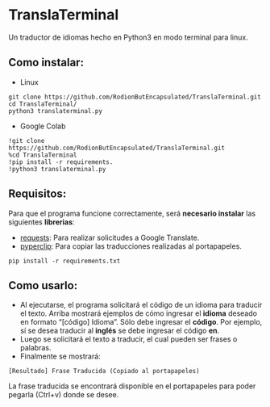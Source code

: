 # TranslaTerminal
Un traductor de idiomas hecho en Python3 en modo terminal para linux.

## Como instalar:
* Linux
```
git clone https://github.com/RodionButEncapsulated/TranslaTerminal.git
cd TranslaTerminal/
python3 translaterminal.py
```
* Google Colab
```
!git clone https://github.com/RodionButEncapsulated/TranslaTerminal.git
%cd TranslaTerminal
!pip install -r requirements.
!python3 translaterminal.py
```

## Requisitos:

Para que el programa funcione correctamente, será **necesario instalar** las siguientes **librerias**:

* [requests](https://pypi.org/project/requests/ "Ir a requests en PyPI"): Para realizar solicitudes a Google Translate.
* [pyperclip](https://pypi.org/project/pyperclip/ "Ir a pyperclip en PyPI"): Para copiar las traducciones realizadas al portapapeles.

```
pip install -r requirements.txt
```

## Como usarlo:
* Al ejecutarse, el programa solicitará el código de un idioma para traducir el texto. Arriba mostrará ejemplos de cómo ingresar el **idioma** deseado en formato “[código] Idioma”.
Sólo debe ingresar el **código**. Por ejemplo, sí se desea traducir al **inglés** se debe ingresar el código **en**.
* Luego se solicitará el texto a traducir, el cual pueden ser frases o palabras.
* Finalmente se mostrará:
```
[Resultado] Frase Traducida (Copiado al portapapeles)
```
La frase traducida se encontrará disponible en el portapapeles para poder pegarla (Ctrl+v) donde se desee.
